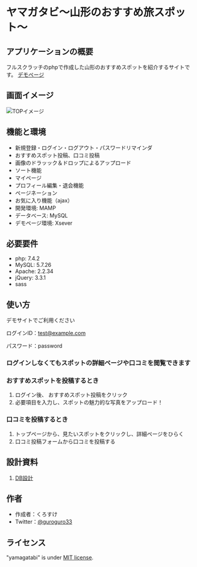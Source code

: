 # ヤマガタビ〜山形のおすすめ旅スポット〜

## アプリケーションの概要
 
フルスクラッチのphpで作成した山形のおすすめスポットを紹介するサイトです。
[デモページ](https://kurosuke-web.com/yamagatabi/)

## 画面イメージ ##
 
![TOPイメージ](https://user-images.githubusercontent.com/48667277/87264355-be316e00-c4fa-11ea-8acb-c82e15053005.png)
 
## 機能と環境
 
- 新規登録・ログイン・ログアウト・パスワードリマインダ
- おすすめスポット投稿、口コミ投稿
- 画像のドラッック＆ドロップによるアップロード
- ソート機能
- マイページ
- プロフィール編集・退会機能
- ページネーション
- お気に入り機能（ajax）
- 開発環境: MAMP
- データベース: MySQL
- デモページ環境: Xsever
 
## 必要要件
 
- php: 7.4.2
- MySQL: 5.7.26
- Apache: 2.2.34
- jQuery: 3.3.1
- sass
 
## 使い方

デモサイトでご利用ください

ログインID：test@example.com

パスワード：password

### ログインしなくてもスポットの詳細ページや口コミを閲覧できます

### おすすめスポットを投稿するとき
1. ログイン後、 おすすめスポット投稿をクリック
2. 必要項目を入力し、スポットの魅力的な写真をアップロード！

### 口コミを投稿するとき
1. トップページから、見たいスポットをクリックし、詳細ページをひらく
2. 口コミ投稿フォームから口コミを投稿する

## 設計資料
 
1. [DB設計](https://docs.google.com/spreadsheets/d/1vjds-HWAZth_03NRPRqpB4KVN-r3-oF_jRMsFVpweY4/edit?usp=sharing)
  
## 作者

* 作成者：くろすけ
* Twitter：[@guroguro33](https://twitter.com/guroguro33)
 
## ライセンス
 
"yamagatabi" is under [MIT license](https://en.wikipedia.org/wiki/MIT_License).